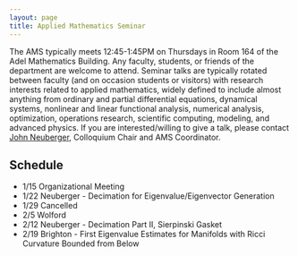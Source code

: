 ```yaml
---
layout: page
title: Applied Mathematics Seminar
---
```


The AMS typically meets 12:45-1:45PM on Thursdays in Room 164 of the Adel Mathematics Building.  Any faculty, students, or friends of the department are welcome to attend. Seminar talks are typically rotated between faculty (and on occasion students or visitors) with research interests related to applied mathematics, widely defined to include almost anything from ordinary and partial differential equations, dynamical systems, nonlinear and linear functional analysis, numerical analysis, optimization, operations research, scientific computing, modeling, and advanced physics. If you are interested/willing to give a talk, please contact [John Neuberger](mailto:John.Neuberger@nau.edu), Colloquium Chair and AMS Coordinator.

## Schedule ##

- 1/15 Organizational Meeting
- 1/22 Neuberger - Decimation for Eigenvalue/Eigenvector Generation
- 1/29 Cancelled
- 2/5 Wolford
- 2/12 Neuberger - Decimation Part II, Sierpinski Gasket
- 2/19 Brighton - First Eigenvalue Estimates for Manifolds with Ricci Curvature Bounded from Below

<!-- Abstract:  I'll begin with a (very) brief introduction to Riemannian geometry and some of the intuition involved in comparison geometry.  I'll then prove the classical first eigenvalue estimate of Lichnerowicz for manifolds with positive Ricci curvature and Zhong-Yang's improvement of Li-Yau's estimate for manifolds with nonnegative Ricci curvature.  If time permits, I will conclude with a discussion of a conjecture of Li concerning the combination of these two results into a single unified estimate. -->
